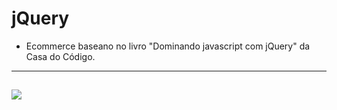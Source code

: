 jQuery
===============================================

- Ecommerce baseano no livro "Dominando javascript com jQuery" da Casa do Código.

--------------------
 ![](https://github.com/jacksonn455/loja-jquery/blob/master/capa.png)
--------------------
